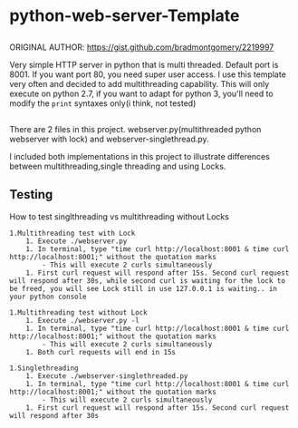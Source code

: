 # python-web-server-Template

##
ORIGINAL AUTHOR:
    https://gist.github.com/bradmontgomery/2219997
    
Very simple HTTP server in python that is multi threaded. Default port is 8001. If you want port 80, you need super user access.
I use this template very often and decided to add multithreading capability.
This will only execute on python 2.7, if you want to adapt for python 3, you'll need to modify the `print` syntaxes only(i think, not tested)


##
There are 2 files in this project. webserver.py(multithreaded python webserver with lock) and webserver-singlethread.py.

I included both implementations in this project to illustrate differences between multithreading,single threading and using Locks.

## Testing
How to test singlthreading vs multithreading without Locks

    1.Multithreading test with Lock
        1. Execute ./webserver.py
        1. In terminal, type "time curl http://localhost:8001 & time curl http://localhost:8001;" without the quotation marks
            - This will execute 2 curls simultaneously
        1. First curl request will respond after 15s. Second curl request will respond after 30s, while second curl is waiting for the lock to be freed, you will see Lock still in use 127.0.0.1 is waiting.. in your python console

    1.Multithreading test without Lock
        1. Execute ./webserver.py -l
        1. In terminal, type "time curl http://localhost:8001 & time curl http://localhost:8001;" without the quotation marks
            - This will execute 2 curls simultaneously
        1. Both curl requests will end in 15s

    1.Singlethreading
        1. Execute ./webserver-singlethreaded.py
        1. In terminal, type "time curl http://localhost:8001 & time curl http://localhost:8001;" without the quotation marks
            - This will execute 2 curls simultaneously
        1. First curl request will respond after 15s. Second curl request will respond after 30s